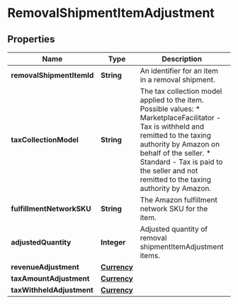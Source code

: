 # RemovalShipmentItemAdjustment

## Properties
Name | Type | Description | Notes
------------ | ------------- | ------------- | -------------
**removalShipmentItemId** | **String** | An identifier for an item in a removal shipment. |  [optional]
**taxCollectionModel** | **String** | The tax collection model applied to the item.  Possible values:  * MarketplaceFacilitator - Tax is withheld and remitted to the taxing authority by Amazon on behalf of the seller.  * Standard - Tax is paid to the seller and not remitted to the taxing authority by Amazon. |  [optional]
**fulfillmentNetworkSKU** | **String** | The Amazon fulfillment network SKU for the item. |  [optional]
**adjustedQuantity** | **Integer** | Adjusted quantity of removal shipmentItemAdjustment items. |  [optional]
**revenueAdjustment** | [**Currency**](Currency.md) |  |  [optional]
**taxAmountAdjustment** | [**Currency**](Currency.md) |  |  [optional]
**taxWithheldAdjustment** | [**Currency**](Currency.md) |  |  [optional]
